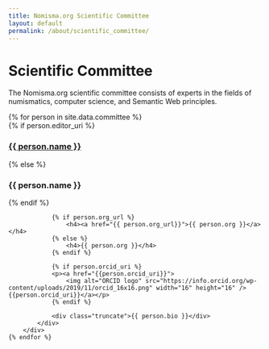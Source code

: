 ```yaml
---
title: Nomisma.org Scientific Committee
layout: default
permalink: /about/scientific_committee/
---
```


# Scientific Committee
The Nomisma.org scientific committee consists of experts in the fields of numismatics, computer science, and Semantic Web principles.

<div class="row">    
    {% for person in site.data.committee %}
        <div class="col-md-4">
            <div class="card">
                {% if person.editor_uri %}
                    <h3><a href="{{ person.editor_uri }}">{{ person.name }}</a></h3>                   
                {% else %}
                    <h3>{{ person.name }}</h3>
                {% endif %}            
            
                {% if person.org_url %}
                    <h4><a href="{{ person.org_url}}">{{ person.org }}</a></h4>
                {% else %}
                    <h4>{{ person.org }}</h4>
                {% endif %}
                
                {% if person.orcid_uri %}
                <p><a href="{{person.orcid_uri}}">
                    <img alt="ORCID logo" src="https://info.orcid.org/wp-content/uploads/2019/11/orcid_16x16.png" width="16" height="16" />{{person.orcid_uri}}</a></p>
                {% endif %}
                
                <div class="truncate">{{ person.bio }}</div>
            </div>        
        </div>   
    {% endfor %}
</div>